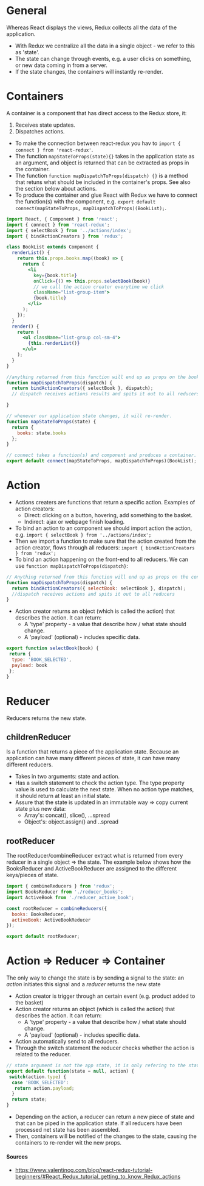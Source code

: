 # General
Whereas React displays the views, Redux collects all the data of the application. 
- With Redux we centralize all the data in a single object - we refer to this as 'state'. 
- The state can change through events, e.g. a user clicks on something, or new data coming in from a server. 
- If the state changes, the containers will instantly re-render.

# Containers
A container is a component that has direct access to the Redux store, it:
1. Receives state updates.
2. Dispatches actions.

- To make the connection between react-redux you hav to `import { connect } from 'react-redux'`.
- The function `mapStateToProps(state){}` takes in the application state as an argument, and object is returned that can be extracted as props in the container. 
- The function `function mapDispatchToProps(dispatch) {}` is a method that retuns what should be included in the container's props. See also the section below about actions. 
- To produce the container and glue React with Redux we have to connect the function(s) with the component, e.g. `export default connect(mapStateToProps, mapDispatchToProps)(BookList);`. 

```jsx
import React, { Component } from 'react';
import { connect } from 'react-redux';
import { selectBook } from '../actions/index';
import { bindActionCreators } from 'redux';

class BookList extends Component {
  renderList() {
    return this.props.books.map((book) => {
      return (
        <li
          key={book.title}
          onClick={() => this.props.selectBook(book)}
          // we call the action creator everytime we click
          className="list-group-item">
          {book.title}
        </li>
      );
    });
  }
  render() {
    return (
      <ul className="list-group col-sm-4">
        {this.renderList()}
      </ul>
    );
  }
}

//anything returned from this function will end up as props on the booklist container.
function mapDispatchToProps(dispatch) {
  return bindActionCreators({ selectBook }, dispatch);
  // dispatch receives actions results and spits it out to all reducers everytime selectBook is called.

}

// whenever our application state changes, it will re-render.
function mapStateToProps(state) {
  return {
    books: state.books
  };
}

// connect takes a function(s) and component and produces a container.
export default connect(mapStateToProps, mapDispatchToProps)(BookList);
```

# Action 
- Actions creaters are functions that return a specific action. Examples of action creators: 
  - Direct: clicking on a button, hovering, add something to the basket. 
  - Indirect: ajax or webpage finish loading. 
- To bind an action to an component we should import action the action, e.g. `import { selectBook } from '../actions/index';`
- Then we import a function to make sure that the action created from the action creator, flows through all reducers: `import { bindActionCreators } from 'redux';`
- To bind an action happening on the front-end to all reducers. We can use `function mapDispatchToProps(dispatch}`:
```jsx 
// Anything returned from this function will end up as props on the container
function mapDispatchToProps(dispatch) {
  return bindActionCreators({ selectBook: selectBook }, dispatch); 
  //dispatch receives actions and spits it out to all reducers
}
```
- Action creator returns an object (which is called the action) that describes the action. It can return:
  - A 'type' property - a value that describe how / what state should change.
  - A 'payload' (optional) - includes specific data.
  
```jsx
export function selectBook(book) {
 return {
  type: 'BOOK_SELECTED',
  payload: book
 };
}
```

# Reducer
Reducers returns the new state.

## childrenReducer
Is a function that returns a piece of the application state.  Because an application can have many different pieces of state, it can have many different reducers. 

- Takes in two arguments: state and action.
- Has a switch statement to check the action type. The type property value is used to calculate the next state. When no action type matches, it should return at least an initial state.
- Assure that the state is updated in an immutable way => copy current state plus new data:
  - Array's: concat(), slice(), ...spread
  - Object's: object.assign() and ..spread

## rootReducer
The rootReducer/combineReducer extract what is returned from every reducer in a single object => the state. The example below shows how the BooksReducer and ActiveBookReducer are assigned to the different keys/pieces of state.  
```jsx
import { combineReducers } from 'redux';
import BooksReducer from './reducer_books';
import ActiveBook from './reducer_active_book';

const rootReducer = combineReducers({
  books: BooksReducer, 
  activeBook: ActiveBookReducer
});

export default rootReducer;
```

# Action => Reducer => Container 
The only way to change the state is by sending a signal to the state: an *action* initiates this signal and a *reducer* returns the new state
- Action creator is trigger through an certain event (e.g. product added to the basket)
- Action creator returns an object (which is called the action) that describes the action. It can return:
  - A 'type' property - a value that describe how / what state should change.
  - A 'payload' (optional) - includes specific data.
- Action automatically send to all reducers.
- Through the switch statement the reducer checks whether the action is related to the reducer.
```jsx
// state argument is not the app state, it is only refering to the state this reducer is responsible for
export default function(state = null, action) {
 switch(action.type) {
  case 'BOOK_SELECTED':
   return action.payload;
  }
  return state;
}
```
- Depending on the action, a reducer can return a new piece of state and that can be piped in the application state. If all reducers have been processed net state has been assembled.
- Then, containers will be notified of the changes to the state, causing the containers to re-render wit the new props.


#### Sources
- https://www.valentinog.com/blog/react-redux-tutorial-beginners/#React_Redux_tutorial_getting_to_know_Redux_actions


